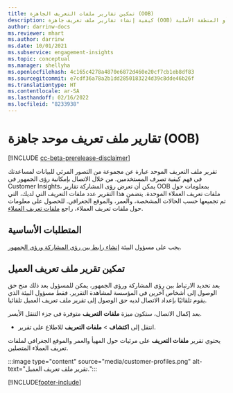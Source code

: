 ```yaml
---
title: تمكين تقارير ملفات التعريف الجاهزة (OOB)
description: كيفية إنشاء تقارير ملف تعريف جاهزة (OOB) مجمعة حسب الجنس والعمر والمقاطعة أو المنطقة الأصلية.
author: darrinw-docs
ms.reviewer: mhart
ms.author: darrinw
ms.date: 10/01/2021
ms.subservice: engagement-insights
ms.topic: conceptual
ms.manager: shellyha
ms.openlocfilehash: 4c165c4278a4870e6872d460e20cf7cb1eb8df83
ms.sourcegitcommit: e7cdf36a78a2b1dd2850183224d39c8dde46b26f
ms.translationtype: HT
ms.contentlocale: ar-SA
ms.lasthandoff: 02/16/2022
ms.locfileid: "8233938"
---
```

# <a name="out-of-box-oob-unified-profile-reports"></a>تقارير ملف تعريف موحد جاهزة (OOB)

[!INCLUDE [cc-beta-prerelease-disclaimer](includes/cc-beta-prerelease-disclaimer.md)]

تقرير ملف التعريف الموحد عبارة عن مجموعة من التصور المرئي للبيانات لمساعدتك في فهم كيفية تصرف المستخدمين. من خلال الاتصال بإمكانية رؤى الجمهور في Customer Insights، يمكن أن تعرض رؤى المشاركة تقارير OOB بمعلومات حول ملفات تعريف العملاء الموحدة. يتضمن هذا التقرير عدد ملفات التعريف التي لديك، التي تم تجميعها حسب الحالات المشخصة، والعمر، والموقع الجغرافي. للحصول على معلومات حول ملفات تعريف العملاء، راجع [ملفات تعريف العملاء](../audience-insights/customer-profiles.md).

## <a name="prerequisites"></a>المتطلبات الأساسية

يجب على مسؤول البيئة [إنشاء رابط بين رؤى المشاركة ورؤى الجمهور](integrate-audience-insights-engagement-insights.md).

## <a name="enable-the-customer-profile-report"></a>تمكين تقرير ملف تعريف العميل

بعد تحديد الارتباط بين رؤى المشاركة ورؤى الجمهور، يمكن للمسؤول بعد ذلك منح حق الوصول إلى أشخاص آخرين في المؤسسة لمشاهدة التقرير. فقط مسؤول البيئة الذي يقوم تلقائيًا بإعداد الاتصال لديه حق الوصول إلى تقرير ملف تعريف العميل تلقائيا. 

بعد إكمال الاتصال، ستكون ميزة **ملفات التعريف** متوفرة في جزء التنقل الأيسر. 

- انتقل إلى **اكتشاف** > **ملفات التعريف** للاطلاع على تقرير.

يحتوي تقرير **ملفات التعريف** على مرئيات حول المهيأ والعمر والموقع الجغرافي لملفات تعريف العملاء المتصلين.

:::image type="content" source="media/customer-profiles.png" alt-text="تقرير ملف تعريف العميل.":::

[!INCLUDE[footer-include](../includes/footer-banner.md)]
